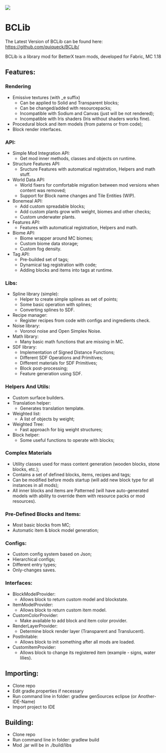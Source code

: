 [![](https://jitpack.io/v/paulevsGitch/BCLib.svg)](https://jitpack.io/#paulevsGitch/BCLib)


# BCLib
The Latest Version of BCLib can be found here: https://github.com/quiqueck/BCLib/

BCLib is a library mod for BetterX team mods, developed for Fabric, MC 1.18

## Features:
### Rendering
* Emissive textures (with _e suffix)
	* Can be applied to Solid and Transparent blocks;
	* Can be changed/added with resourcepacks;
	* Incompatible with Sodium and Canvas (just will be not rendered);
	* Incompatible with Iris shaders (Iris without shaders works fine).
* Procedural block and item models (from paterns or from code);
* Block render interfaces.

### API:
* Simple Mod Integration API:
  * Get mod inner methods, classes and objects on runtime.
* Structure Features API:
  * Sructure Features with automatical registration, Helpers and math stuff.
* World Data API:
  * World fixers for comfortable migration between mod versions when content was removed;
  * Support for Block name changes and Tile Entities (WIP).
* Bonemeal API:
  * Add custom spreadable blocks;
  * Add custom plants grow with weight, biomes and other checks;
  * Custom underwater plants.
* Features API:
  * Features with automatical registration, Helpers and math.
* Biome API:
  * Biome wrapper around MC biomes;
  * Custom biome data storage;
  * Custom fog density.
* Tag API:
  * Pre-builded set of tags;
  * Dynamical tag registration with code;
  * Adding blocks and items into tags at runtime.

### Libs:
* Spline library (simple):
  * Helper to create simple splines as set of points;
  * Some basic operation with splines;
  * Converting splines to SDF.
* Recipe manager:
  * Register recipes from code with configs and ingredients check.
* Noise library:
  * Voronoi noise and Open Simplex Noise.
* Math library:
  * Many basic math functions that are missing in MC.
* SDF library:
  * Implementation of Signed Distance Functions;
  * Different SDF Operations and Primitives;
  * Different materials for SDF Primitives;
  * Block post-processing;
  * Feature generation using SDF.

### Helpers And Utils:
* Custom surface builders.
* Translation helper:
  * Generates translation template.
* Weighted list:
  * A list of objects by weight;
* Weighted Tree:
  * Fast approach for big weight structures;
* Block helper:
  * Some useful functions to operate with blocks;

### Complex Materials
* Utility classes used for mass content generation (wooden blocks, stone blocks, etc.);
* Contains a set of defined blocks, items, recipes and tags;
* Can be modified before mods startup (will add new block type for all instances in all mods);
* All inner blocks and items are Patterned (will have auto-generated models with ability to override them with resource packs or mod resources).

### Pre-Defined Blocks and Items:
* Most basic blocks from MC;
* Automatic item & block model generation;

### Configs:
* Custom config system based on Json;
* Hierarchical configs;
* Different entry types;
* Only-changes saves.

### Interfaces:
* BlockModelProvider:
  * Allows block to return custom model and blockstate.
* ItemModelProvider:
  * Allows block to return custom item model.
* CustomColorProvider:
  * Make available to add block and item color provider.
* RenderLayerProvider:
  * Determine block render layer (Transparent and Translucent).
* PostInitable:
  * Allows block to init something after all mods are loaded.
* CustomItemProvider:
  * Allows block to change its registered item (example - signs, water lilies).

## Importing:
* Clone repo
* Edit gradle.properties if necessary
* Run command line in folder: gradlew genSources eclipse (or Another-IDE-Name)
* Import project to IDE

## Building:
* Clone repo
* Run command line in folder: gradlew build
* Mod .jar will be in ./build/libs
